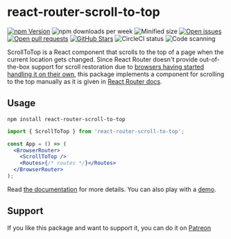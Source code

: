 # react-router-scroll-to-top

[![npm Version](https://img.shields.io/npm/v/react-router-scroll-to-top.svg)](https://www.npmjs.com/package/react-router-scroll-to-top)
![npm downloads per week](https://img.shields.io/npm/dw/react-router-scroll-to-top)
![Minified size](https://img.shields.io/bundlephobia/min/react-router-scroll-to-top)
[![Open issues](https://img.shields.io/github/issues-raw/dimazuien/react-router-scroll-to-top)](https://github.com/dimazuien/react-router-scroll-to-top/issues)
[![Open pull requests](https://img.shields.io/github/issues-pr-raw/dimazuien/react-router-scroll-to-top)](https://github.com/dimazuien/react-router-scroll-to-top/pulls)
[![GitHub Stars](https://img.shields.io/github/stars/dimazuien/react-router-scroll-to-top)](https://github.com/dimazuien/react-router-scroll-to-top/stargazers)
![CircleCI status](https://img.shields.io/circleci/build/github/dimazuien/react-router-scroll-to-top/main?label=circleci)
![Code scanning](https://img.shields.io/github/actions/workflow/status/dimazuien/react-router-scroll-to-top/codeql-analysis.yml?branch=main)

ScrollToTop is a React component that scrolls to the top of a page when the current location gets changed. Since React Router doesn't provide out-of-the-box support for scroll restoration due to [browsers having started handling it on their own](https://majido.github.io/scroll-restoration-proposal/history-based-api.html), this package implements a component for scrolling to the top manually as it is given in [React Router docs](https://reactrouter.com/web/guides/scroll-restoration#scroll-restoration-scroll-to-top).

## Usage

```shell
npm install react-router-scroll-to-top
```

```jsx
import { ScrollToTop } from 'react-router-scroll-to-top';

const App = () => (
  <BrowserRouter>
    <ScrollToTop />
    <Routes>{/* routes */}</Routes>
  </BrowserRouter>
);
```

Read [the documentation](https://github.com/dimazuien/react-router-scroll-to-top/blob/main/docs/index.md) for more details. You can also play with a [demo](https://codesandbox.io/s/react-router-scroll-to-top-n1mg3).

## Support

If you like this package and want to support it, you can do it on [Patreon](https://www.patreon.com/dimazuien)

